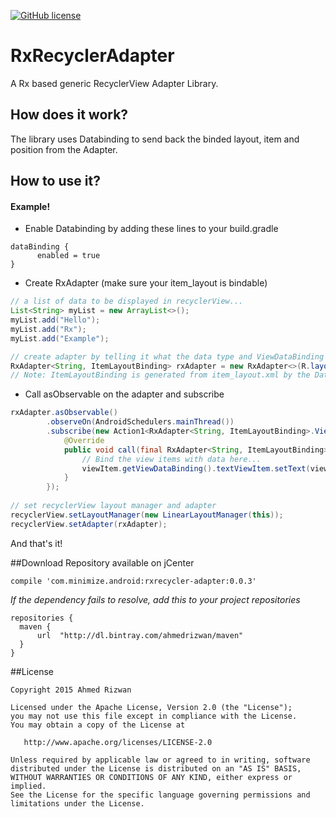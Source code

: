 [![GitHub license](https://img.shields.io/github/license/dcendents/android-maven-gradle-plugin.svg)](http://www.apache.org/licenses/LICENSE-2.0.html)

# RxRecyclerAdapter
A Rx based generic RecyclerView Adapter Library. 

## How does it work?
The library uses Databinding to send back the binded layout, item and position from the Adapter. 

## How to use it? 
#### Example!
- Enable Databinding by adding these lines to your build.gradle
```Gradle
dataBinding {
      enabled = true
}
```
- Create RxAdapter (make sure your item_layout is bindable)
```java
// a list of data to be displayed in recyclerView...
List<String> myList = new ArrayList<>();
myList.add("Hello");
myList.add("Rx");
myList.add("Example");

// create adapter by telling it what the data type and ViewDataBinding type is...
RxAdapter<String, ItemLayoutBinding> rxAdapter = new RxAdapter<>(R.layout.item_layout, myList);
// Note: ItemLayoutBinding is generated from item_layout.xml by the Databinding Library
```
- Call asObservable on the adapter and subscribe
```java
rxAdapter.asObservable()
        .observeOn(AndroidSchedulers.mainThread())
        .subscribe(new Action1<RxAdapter<String, ItemLayoutBinding>.ViewItem>() {
            @Override
            public void call(final RxAdapter<String, ItemLayoutBinding>.ViewItem viewItem) {
                // Bind the view items with data here...
                viewItem.getViewDataBinding().textViewItem.setText(viewItem.getItem());
            }
        });
        
// set recyclerView layout manager and adapter 
recyclerView.setLayoutManager(new LinearLayoutManager(this));
recyclerView.setAdapter(rxAdapter);
```
And that's it!

##Download 
Repository available on jCenter

```Gradle
compile 'com.minimize.android:rxrecycler-adapter:0.0.3'
```
*If the dependency fails to resolve, add this to your project repositories*
```Gradle
repositories {
  maven {
      url  "http://dl.bintray.com/ahmedrizwan/maven" 
  }
}
```

##License 
```
Copyright 2015 Ahmed Rizwan

Licensed under the Apache License, Version 2.0 (the "License");
you may not use this file except in compliance with the License.
You may obtain a copy of the License at

   http://www.apache.org/licenses/LICENSE-2.0

Unless required by applicable law or agreed to in writing, software
distributed under the License is distributed on an "AS IS" BASIS,
WITHOUT WARRANTIES OR CONDITIONS OF ANY KIND, either express or implied.
See the License for the specific language governing permissions and
limitations under the License.
```
